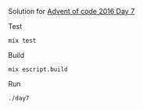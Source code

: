 Solution for [Advent of code 2016 Day 7](https://adventofcode.com/2016/day/7)

Test

```mix test```

Build

```mix escript.build```

Run

```./day7```

